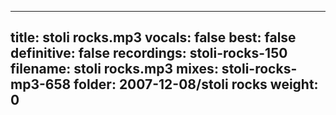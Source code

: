 
---
title: stoli rocks.mp3
vocals: false
best: false
definitive: false
recordings: stoli-rocks-150
filename: stoli rocks.mp3
mixes: stoli-rocks-mp3-658
folder: 2007-12-08/stoli rocks
weight: 0
---
